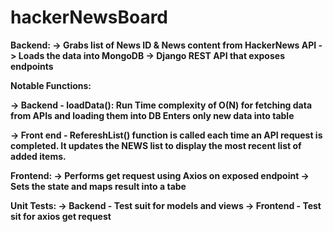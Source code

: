 # hackerNewsBoard

<strong>
Backend: 
-> Grabs list of News ID & News content from HackerNews API
-> Loads the data into MongoDB
-> Django REST API that exposes endpoints 

Notable Functions:

-> Backend - loadData():
Run Time complexity of O(N) for fetching data from APIs and loading them into DB
Enters only new data into table

-> Front end - RefereshList()
function is called each time an API request is completed. 
It updates the NEWS list to display the most recent list of added items.


Frontend: 
-> Performs get request using Axios on exposed endpoint
-> Sets the state and maps result into a tabe

Unit Tests:
-> Backend - Test suit for models and views
-> Frontend - Test sit for axios get request
</strong>
